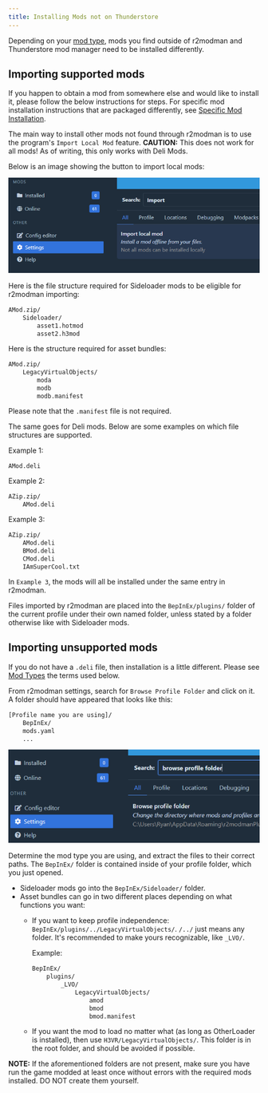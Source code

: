 ```yaml
---
title: Installing Mods not on Thunderstore
---
```


Depending on your [mod type](mod_types.md), mods you find outside of r2modman and Thunderstore mod manager need to be installed differently.

## Importing supported mods

If you happen to obtain a mod from somewhere else and would like to install it, please follow the below instructions for steps. For specific mod installation instructions that are packaged differently, see [Specific Mod Installation](specific_mod_installation.md).

The main way to install other mods not found through r2modman is to use the program's `Import Local Mod` feature. **CAUTION:** This does not work for all mods! As of writing, this only works with Deli Mods.

Below is an image showing the button to import local mods:

![image](images/r2modman/settings/import_local_mod.png)

Here is the file structure required for Sideloader mods to be eligible for r2modman importing:

```text
AMod.zip/
    Sideloader/
        asset1.hotmod
        asset2.h3mod
```

Here is the structure required for asset bundles:

```text
AMod.zip/
    LegacyVirtualObjects/
        moda
        modb
        modb.manifest
```

Please note that the `.manifest` file is not required.

The same goes for Deli mods. Below are some examples on which file structures are supported.

Example 1:

```text
AMod.deli
```

Example 2:

```text
AZip.zip/
    AMod.deli
```

Example 3:

```text
AZip.zip/
    AMod.deli
    BMod.deli
    CMod.deli
    IAmSuperCool.txt
```

In `Example 3`, the mods will all be installed under the same entry in r2modman.

Files imported by r2modman are placed into the `BepInEx/plugins/` folder of the current profile under their own named folder, unless stated by a folder otherwise like with Sideloader mods.

## Importing unsupported mods

If you do not have a `.deli` file, then installation is a little different. Please see [Mod Types](mod_types.md) the terms used below.

From r2modman settings, search for `Browse Profile Folder` and click on it. A folder should have appeared that looks like this:

```text
[Profile name you are using]/
    BepInEx/
    mods.yaml
    ...
```

![image](images/r2modman/settings/browse_profile_folder.png)

Determine the mod type you are using, and extract the files to their correct paths. The `BepInEx/` folder is contained inside of your profile folder, which you just opened.

- Sideloader mods go into the `BepInEx/Sideloader/` folder.
- Asset bundles can go in two different places depending on what functions you want:
  - If you want to keep profile independence: `BepInEx/plugins/../LegacyVirtualObjects/`. `/../` just means any folder. It's recommended to make yours recognizable, like `_LVO/`.

    Example:

    ```text
    BepInEx/
        plugins/
            _LVO/
                LegacyVirtualObjects/
                    amod
                    bmod
                    bmod.manifest
    ```

  - If you want the mod to load no matter what (as long as OtherLoader is installed), then use `H3VR/LegacyVirtualObjects/`. This folder is in the root folder, and should be avoided if possible.

**NOTE:** If the aforementioned folders are not present, make sure you have run the game modded at least once without errors with the required mods installed. DO NOT create them yourself.
